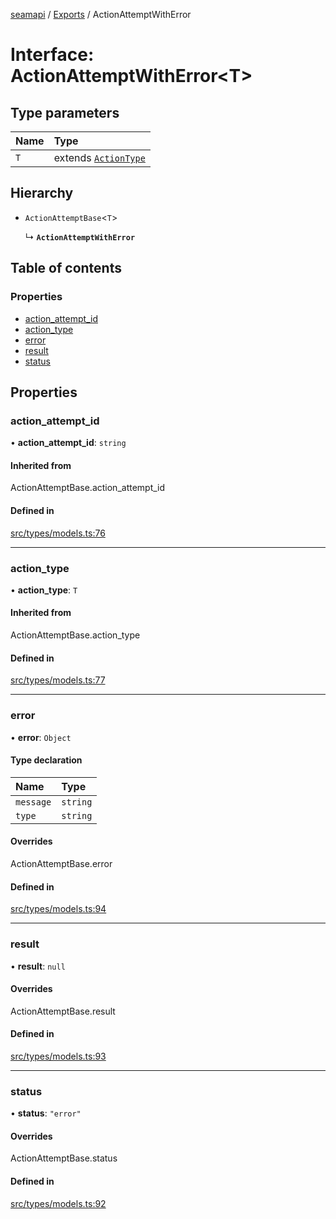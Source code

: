 [seamapi](../README.md) / [Exports](../modules.md) / ActionAttemptWithError

# Interface: ActionAttemptWithError<T\>

## Type parameters

| Name | Type |
| :------ | :------ |
| `T` | extends [`ActionType`](../modules.md#actiontype) |

## Hierarchy

- `ActionAttemptBase`<`T`\>

  ↳ **`ActionAttemptWithError`**

## Table of contents

### Properties

- [action\_attempt\_id](ActionAttemptWithError.md#action_attempt_id)
- [action\_type](ActionAttemptWithError.md#action_type)
- [error](ActionAttemptWithError.md#error)
- [result](ActionAttemptWithError.md#result)
- [status](ActionAttemptWithError.md#status)

## Properties

### action\_attempt\_id

• **action\_attempt\_id**: `string`

#### Inherited from

ActionAttemptBase.action\_attempt\_id

#### Defined in

[src/types/models.ts:76](https://github.com/seamapi/javascript/blob/main/src/types/models.ts#L76)

___

### action\_type

• **action\_type**: `T`

#### Inherited from

ActionAttemptBase.action\_type

#### Defined in

[src/types/models.ts:77](https://github.com/seamapi/javascript/blob/main/src/types/models.ts#L77)

___

### error

• **error**: `Object`

#### Type declaration

| Name | Type |
| :------ | :------ |
| `message` | `string` |
| `type` | `string` |

#### Overrides

ActionAttemptBase.error

#### Defined in

[src/types/models.ts:94](https://github.com/seamapi/javascript/blob/main/src/types/models.ts#L94)

___

### result

• **result**: ``null``

#### Overrides

ActionAttemptBase.result

#### Defined in

[src/types/models.ts:93](https://github.com/seamapi/javascript/blob/main/src/types/models.ts#L93)

___

### status

• **status**: ``"error"``

#### Overrides

ActionAttemptBase.status

#### Defined in

[src/types/models.ts:92](https://github.com/seamapi/javascript/blob/main/src/types/models.ts#L92)

